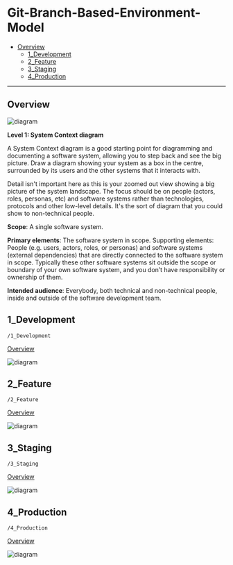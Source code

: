 # Git-Branch-Based-Environment-Model

* [Overview](#Overview)
  * [1_Development](#1_Development)
  * [2_Feature](#2_Feature)
  * [3_Staging](#3_Staging)
  * [4_Production](#4_Production)

---

## Overview

![diagram](https://www.plantuml.com/plantuml/svg/0/VLJDRjD04Bv7oZiCEJKYSGJqnAcb1uJKIb6WNAE9Ts9lMU-u--FI8Xwcub3n2bpzOipQJjD4WbmSx_n-F-ip7z25M1dWXboZwMuyUgLjRg8YA4Ee_Vl5mk5TLkXGnatqv7AsWMp8SguMg9n6svXOnyN5wNnfq8Rhgyk5mK0-oD7w8cL_3rajCyQZyUW3HwlGtPyOpj7CO7A5jr5R1CMWo9Djs3Ias4scy6Cy0lajoNcs9ueQCboJaw8bUSzuM82JVU0s4WI76pGbWcNml0rtw2YRJFkUd-zze2hrbA9kbP9zI1tEQwDpR9_QNmoE5SAmgATAvjLa5TbS8mWeSXPdiCK7Y3vj3nNdtzA4dmT8SyDHfSxLHWjn18BMneQgFSHXdIrXaCJQyGtbOMwneYoTHKVzYxRTK3DvsQwA9kZvng7DIoZ8eL29K8kkEh5gkQBqxBe6XjV32K9Vai4NqGfjLpLC0nIWw6U0MZ0SGvo1JUo4Vp5IeOURzh6dBu5j_tHe3x3wK1n3bIqAROlah6pZ9iUKTLrc8D4EcqYhU0Qk_TqfbfQJRYfsqidcbgskz8CaPV0LZLQ3g9ANMh0BCjCA8IU2O1vuBe-fr86kQaCfD1GaA5lMq7HDb034GkoMJEQeOW_9w-Y0KoNc8L4EE6n-XBfswXZr_z5AQg129n2VdlTAR-UYqTwfDHK8UOaDYMX94KVj4yl_w6FxwBHiIM9XMueqQh-T7EReN2fEjwJx5jJF3hx4-_NbphxTDPYcunMPzUhbTUnlqRL88dIdwfHntMFjOs-cy56CEJWkUNENrr_1mVXlXxGw-d8NxqEzMzuDyULgDsNL-wYdzVGWV2Oqo4VdBm00)

**Level 1: System Context diagram**

A System Context diagram is a good starting point for diagramming and documenting a software system, allowing you to step back and see the big picture. Draw a diagram showing your system as a box in the centre, surrounded by its users and the other systems that it interacts with.

Detail isn't important here as this is your zoomed out view showing a big picture of the system landscape. The focus should be on people (actors, roles, personas, etc) and software systems rather than technologies, protocols and other low-level details. It's the sort of diagram that you could show to non-technical people.

**Scope**: A single software system.

**Primary elements**: The software system in scope.
Supporting elements: People (e.g. users, actors, roles, or personas) and software systems (external dependencies) that are directly connected to the software system in scope. Typically these other software systems sit outside the scope or boundary of your own software system, and you don’t have responsibility or ownership of them.

**Intended audience**: Everybody, both technical and non-technical people, inside and outside of the software development team.

## 1_Development

`/1_Development`

[Overview](#Git-Branch-Based-Environment-Model)

![diagram](https://www.plantuml.com/plantuml/svg/0/LP1DJWCn38Nt8yqTJ5SWbSw65Qj2GMn0gf1O8pTnEr7pH-8Kn6qG2mw0EC5S3C-K3h1px9VlFNkU6HCNPq7JZco8ZZpNrP7noXPDq3B7VDuq2Pzd6yDjMPLCIGNFefkfu1hKoQ3VsH9BipWxNLhq_71tsrXaoYojnuMeqNXAioX6TLLNO-TubT2hTWgJow6OZ1K4B_RYrRs1ST5I7mnr08Gr8PT4avE_8EDmG_BxAgWj9HYUFUqYMgEm--ZU0pmL0deXLHWXWEe-jTa4MHoAGzWd-G_L0-oNgYblESIUkwJa38-y17Wm-g8ybU1Er95a2QyCYemfUPp26b-XvC7L2RJtgwjxikCb3elSKC9-siz-UcESwxrfFvwBXLpr6m00)

## 2_Feature

`/2_Feature`

[Overview](#Git-Branch-Based-Environment-Model)

![diagram](https://www.plantuml.com/plantuml/svg/0/NLBDJi904ButuHr6JX21NZnvGj1uqOIOU3R3TeJL_NCxYnhZmnWFFe3n2NWnPrie2RrqzvlfzpFJQSqOELa35Mt8-639SQyuqKwPL16icKDzNfOHNoShpUkqJ3L5vHrBtqHvMs8LDRgDII6LyxFnmg3Z-zkRqY1JpG8zpAKRjQCu2IBKAth5p2TNONmVR88QGJz4_qIAnmujJHu9EKLgBrfqeaFJbwuBkzGYIc2JOJrUHdHg3IkAM7b02993WnoTjvJV3IjxEDqX2Eqd_I5yz0gGfpCsQ2iYCcjRkXDu9rEGoDilq3OOolDf1NT6-yDZCcrnHS9mwTKpHMYkJO1WjCBjp_RRmqiYe3TIYH4ygErlfLTUTW397dmU4rSDuO5PxIjGUvDOUvTb5XIjveu-0kvr_wWUGTvA1W-ms4arEWbbXNS4BYDCLkm4alXEQHIsPXFPr6TUuHsPRchxmDUoYzoGQpkiitpLkidbgP3AZ_0F)

## 3_Staging

`/3_Staging`

[Overview](#Git-Branch-Based-Environment-Model)

![diagram](https://www.plantuml.com/plantuml/svg/0/PPA_Rjmm3CRt0-uTM4ztm9szTEgK9Ycw940Ge7F1anYV4ebKPSdf7_HXYWv5vsvT_MAbV9TBqNgnJ58VV_peio5ZoYLui3IIbnY8ytBnmh7nnHBiSux3gwvB-DZsBk_BhWoKZ73MkjP8wD0cXppw4ajtyN9xuv7pk-khpcEc8Mle_OLMesDARTH6oyLoSIw5BQPFgp6Q3JGnoJsPl6KCr2fGxxYlskqkDPf-7NPEkn4m0a-_HmeRq6nKSEVtQ6K3QVePlJEeKu2gsJBzcBvh75dO1VTPYverV5akG9yJpsgNaCrUMvpFX-Pq0c5LqacdR-12z5HjKH50k2FC9L6p_bVC1Un95Ix5F522-NF6dybc8FXG2EWZcP8H1CpqoxfUAdG920UQ_uNjBFYiR9uoC8WlsGdNDZUKWbEJHlHElPqTafInaWkiYEqsorPVQxNbhw4EOFSww9suussBMjDBmWgSACW0TPcgAlKc6bLaDUEuc8hyjUxrblp9qoSxtbB2Mb1pnzXfe3S7AshwJCdqx_W3)

## 4_Production

`/4_Production`

[Overview](#Git-Branch-Based-Environment-Model)

![diagram](https://www.plantuml.com/plantuml/svg/0/PLBDJXmn3BwljEzWvWJIidFXn8doervQ2I5nHjwCcKb9ujH91b3LXq4SU83UUfqNgxFB3bMRasCxtu-TivHHSl4EEXh9SVGKyd9nO8DnfICOSexfj6q57zUzpKFPb4HYE6JjMnlsBNPYCOoknD9Ud1nVEmpvzkkNrc6cb3LrTw7TQ0F9EYhHSh5Sd7C97ShpuHZD2fee_8rCFWxegMAkDz9e-fFVM6KX20XX-ZsINu6sPkfjnyqH_5WkGCyCVxWH36RGb-VRe9aZuA1ULFZq0jP7HzKbTWm8zuIv23L7_u9PZpqfmYMR1nBONhUgehC6fxVfbU5x8Q0dCYKZC9ZfLsTxrab2yGWxDVy3Trl03sIphq1YLxBbK6ckIRpDCxoeLFoBELAFGGsO0KTAAo0rA3IziSObbUb5B2UediE02QhL_JG938gylmyCknyGgz2VTJatvEP9xeVmcGHhGwszvsORLpk5jNocCdJ5Vm00)